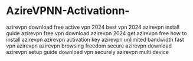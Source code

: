 # AzireVPNN-Activationn-
 azirevpn download free active vpn 2024 best vpn 2024 azirevpn install guide azirevpn free vpn download azirevpn 2024 get azirevpn free how to install azirevpn azirevpn activation key azirevpn unlimited bandwidth fast vpn azirevpn azirevpn browsing freedom secure azirevpn download azirevpn setup guide download vpn securely azirevpn multi device
